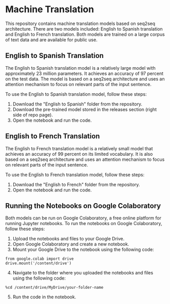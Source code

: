 # Machine Translation
This repository contains machine translation models based on seq2seq architecture. There are two models included: English to Spanish translation and English to French translation. Both models are trained on a large corpus of text data and are available for public use.

## English to Spanish Translation ##

The English to Spanish translation model is a relatively large model with approximately 23 million parameters. It achieves an accuracy of 97 percent on the test data. The model is based on a seq2seq architecture and uses an attention mechanism to focus on relevant parts of the input sentence.

To use the English to Spanish translation model, follow these steps:

1. Download the "English to Spanish" folder from the repository.
2. Download the pre-trained model stored in the releases section (right side of repo page).
3. Open the notebook and run the code.
## English to French Translation ##

The English to French translation model is a relatively small model that achieves an accuracy of 99 percent on its limited vocabulary. It is also based on a seq2seq architecture and uses an attention mechanism to focus on relevant parts of the input sentence.

To use the English to French translation model, follow these steps:

1. Download the "English to French" folder from the repository.
2. Open the notebook and run the code.

## Running the Notebooks on Google Colaboratory ##

Both models can be run on Google Colaboratory, a free online platform for running Jupyter notebooks. To run the notebooks on Google Colaboratory, follow these steps:

1. Upload the notebooks and files to your Google Drive.
2. Open Google Colaboratory and create a new notebook.
3. Mount your Google Drive to the notebook using the following code:
```
from google.colab import drive
drive.mount('/content/drive')
```
4. Navigate to the folder where you uploaded the notebooks and files using the following code:
```
%cd /content/drive/MyDrive/your-folder-name
```
5. Run the code in the notebook.
